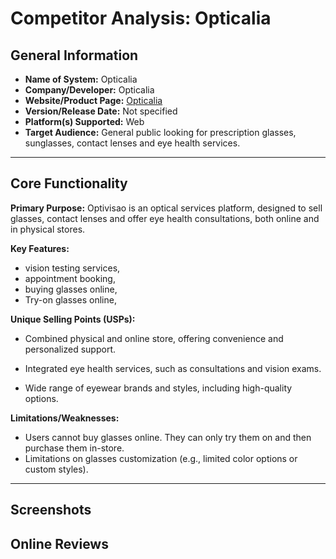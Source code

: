 # Competitor Analysis: Opticalia 
## General Information 
- **Name of System:** Opticalia
- **Company/Developer:** Opticalia
- **Website/Product Page:** [Opticalia](https://www.opticalia.com/) 
- **Version/Release Date:** Not specified
- **Platform(s) Supported:** Web
- **Target Audience:** General public looking for prescription glasses, sunglasses, contact lenses and eye health services.

--- 
## Core Functionality 

**Primary Purpose:** Optivisao is an optical services platform, designed to sell glasses, contact lenses and offer eye health consultations, both online and in physical stores.

**Key Features:** 
- vision testing services,
- appointment booking,
- buying glasses online,
- Try-on glasses online,

**Unique Selling Points (USPs):** 
- Combined physical and online store, offering convenience and personalized support.

- Integrated eye health services, such as consultations and vision exams.

- Wide range of eyewear brands and styles, including high-quality options.

**Limitations/Weaknesses:** 
- Users cannot buy glasses online. They can only try them on and then purchase them in-store.
- Limitations on glasses customization (e.g., limited color options or custom styles).

---

## Screenshots


## Online Reviews
